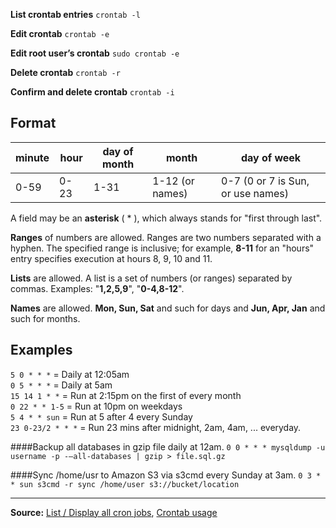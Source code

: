

**List crontab entries** 
`` crontab -l ``

**Edit crontab** 
`` crontab -e ``

**Edit root user’s crontab** 
`` sudo crontab -e ``

**Delete crontab** 
`` crontab -r ``

**Confirm and delete crontab** 
`` crontab -i ``


Format
---

| minute | hour | day of month | month | day of week |
|---|---|---|---|---|
| 0-59 | 0-23 | 1-31 | 1-12 (or names) | 0-7 (0 or 7 is Sun, or use names) |

A field may be an **asterisk** ( * ), which always stands for "first through last".

**Ranges** of numbers are allowed. Ranges are two numbers separated with a hyphen. The specified range is inclusive; for example, **8-11** for an "hours" entry specifies execution at hours 8, 9, 10 and 11.

**Lists** are allowed. A list is a set of numbers (or ranges) separated by commas. Examples: "**1,2,5,9**", "**0-4,8-12**".

**Names** are allowed. **Mon, Sun, Sat** and such for days and **Jun, Apr, Jan** and such for months.

Examples
---
```5 0 * * *``` = Daily at 12:05am  
```0 5 * * *``` = Daily at 5am  
```15 14 1 * *``` = Run at 2:15pm on the first of every month  
```0 22 * * 1-5``` = Run at 10pm on weekdays  
```5 4 * * sun``` = Run at 5 after 4 every Sunday  
```23 0-23/2 * * *``` = Run 23 mins after midnight, 2am, 4am, ... everyday.  

####Backup all databases in gzip file daily at 12am.
```0 0 * * * mysqldump -u username -p -–all-databases | gzip > file.sql.gz```

####Sync /home/usr to Amazon S3 via s3cmd every Sunday at 3am.
```0 3 * * sun s3cmd -r sync /home/user s3://bucket/location```

---
**Source:** [List / Display all cron jobs](http://www.cyberciti.biz/faq/linux-show-what-cron-jobs-are-setup/), [Crontab usage](http://www.computerhope.com/unix/ucrontab.htm)